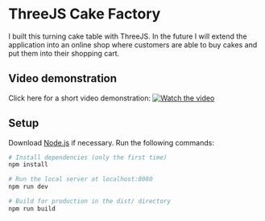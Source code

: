 # ThreeJS Cake Factory
I built this turning cake table with ThreeJS. In the future I will extend the application into an online shop where customers are able to buy cakes and put them into their shopping cart.

## Video demonstration
Click here for a short video demonstration:
[![Watch the video](https://img.youtube.com/vi/n3yoQJJCOmY/maxresdefault.jpg)](https://www.youtube.com/watch?v=n3yoQJJCOmY)

## Setup
Download [Node.js](https://nodejs.org/en/download/) if necessary.
Run the following commands:

``` bash
# Install dependencies (only the first time)
npm install

# Run the local server at localhost:8080
npm run dev

# Build for production in the dist/ directory
npm run build
```
